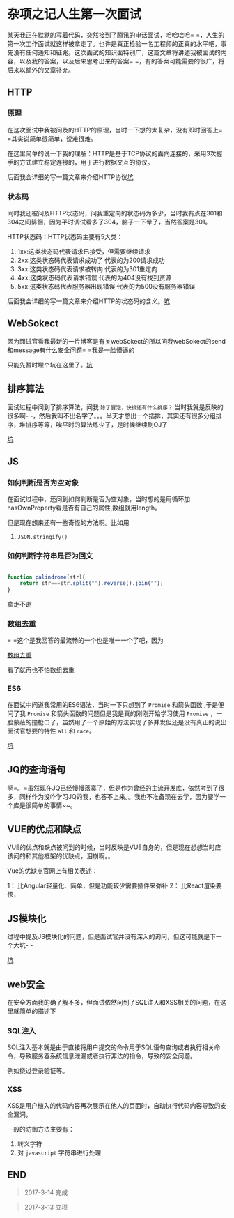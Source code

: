 # 杂项之记人生第一次面试

某天我正在默默的写着代码，突然接到了腾讯的电话面试，哈哈哈哈= =，人生的第一次工作面试就这样被拿走了。也许是真正检验一名工程师的正真的水平吧，事先没有任何通知和征兆。这次面试的知识面特别广，这篇文章将讲述我被面试的内容，以及我的答案，以及后来思考出来的答案= =，有的答案可能需要的很广，将后来以额外的文章补充。

## HTTP

### 原理

在这次面试中我被问及的HTTP的原理，当时一下想的太复杂，没有即时回答上= =其实说简单很简单，说难很难。

在这里简单的说一下我的理解：HTTP是基于TCP协议的面向连接的，采用3次握手的方式建立稳定连接的，用于进行数据交互的协议。

后面我会详细的写一篇文章来介绍HTTP协议[坑](/)

### 状态码

同时我还被问及HTTP状态码，问我重定向的状态码为多少，当时我有点在301和304之间徘徊，因为平时调试看多了304，脑子一下晕了，当然答案是301。

HTTP状态码：HTTP状态码主要有5大类：
1.  1xx:这类状态码代表请求已接受，但需要继续请求
2.  2xx:这类状态码代表请求成功了                代表的为200请求成功
3.  3xx:这类状态码代表请求被转向                代表的为301重定向     
4.  4xx:这类状态码代表请求错误                  代表的为404没有找到资源  
5.  5xx:这类状态码代表服务器出现错误             代表的为500没有服务器错误

后面我会详细的写一篇文章来介绍HTTP的状态码的含义。[坑](/)

## WebSokect

因为面试官看我最新的一片博客是有关webSokect的所以问我webSokect的send和message有什么安全问题= =我是一脸懵逼的

只能先暂时埋个坑在这里了。[坑](/)

## 排序算法

面试过程中问到了排序算法，问我 `除了冒泡，快排还有什么排序？` 当时我就是反映的很多啊- -，然后我叫不出名字了。。。半天才憋出一个插排，其实还有很多分组排序，堆排序等等，唉平时的算法练少了，是时候继续刷OJ了

[坑](/)

## JS

### 如何判断是否为空对象

在面试过程中，还问到如何判断是否为空对象，当时想的是用循环加hasOwnProperty看是否有自己的属性,数组就用length。

但是现在想来还有一些奇怪的方法啊。比如用

1.  `JSON.stringify()`

### 如何判断字符串是否为回文

``` javascript

function palindrome(str){
    return str===str.split("").reverse().join("");
}

```

拿走不谢

### 数组去重

= =这个是我回答的最流畅的一个也是唯一一个了吧，因为

[数组去重](http://www.cxyblogbiu.com/article/18)

看了就再也不怕数组去重

### ES6

在面试中问道我常用的ES6语法，当时一下只想到了 `Promise` 和箭头函数 ,于是便问了我 `Promise` 和箭头函数的问题但是我是真的刚刚开始学习使用 `Promise` ，一脸蒙蔽的撞枪口了，虽然用了一个原始的方法实现了多并发但还是没有真正的说出面试官想要的特性 `all` 和 `race`。

[坑](/)

## JQ的查询语句

啊=。=虽然现在JQ已经慢慢落寞了，但是作为曾经的主流开发库，依然考到了很多，同样作为没咋学习JQ的我，也答不上来。。我也不准备现在去学，因为要学一个库是很简单的事情~~。

## VUE的优点和缺点

VUE的优点和缺点被问到的时候，当时反映是VUE自身的，但是现在想想当时应该问的和其他框架的优缺点，泪崩啊。。

Vue的优缺点官网上有相关表述：

1：  比Angular轻量化、简单，但是功能较少需要插件来弥补
2：  比React渲染要快，

## JS模块化

过程中提及JS模块化的问题，但是面试官并没有深入的询问，但这可能就是下一个大坑- -

[坑](/)

## web安全

在安全方面我的确了解不多，但面试依然问到了SQL注入和XSS相关的问题，在这里就简单的描述下

### SQL注入

SQL注入基本就是由于直接将用户提交的命令用于SQL语句查询或者执行相关命令，导致服务器系统信息泄漏或者执行非法的指令，导致的安全问题。

例如绕过登录验证等。

### XSS

XSS是用户植入的代码内容再次展示在他人的页面时，自动执行代码内容导致的安全漏洞，

一般的防御方法主要有：

1. 转义字符
2. 对 `javascript` 字符串进行处理

## END

> 2017-3-14 完成

> 2017-3-13 立项
